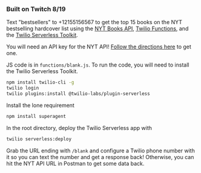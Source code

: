 ### Built on Twitch 8/19

Text "bestsellers" to +12155156567 to get the top 15 books on the NYT bestselling hardcover list using the [NYT Books API](https://developer.nytimes.com/docs/books-product/1/overview), [Twilio Functions](https://www.twilio.com/docs/runtime/functions), and the [Twilio Serverless Toolkit](https://www.twilio.com/docs/labs/serverless-toolkit). 

You will need an API key for the NYT API! [Follow the directions here](https://developer.nytimes.com/get-started) to get one.

JS code is in `functions/blank.js`. To run the code, you will need to install the Twilio Serverless Toolkit.
```bash
npm install twilio-cli -g
twilio login
twilio plugins:install @twilio-labs/plugin-serverless
```
Install the lone requirement
```bash
npm install superagent
```
In the root directory, deploy the Twilio Serverless app with 
```bash
twilio serverless:deploy
```
Grab the URL ending with `/blank` and configure a Twilio phone number with it so you can text the number and get a response back! Otherwise, you can hit the NYT API URL in Postman to get some data back.
